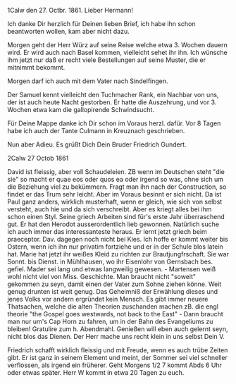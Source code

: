  1Calw den 27. Octbr. 1861.
Lieber Hermann!

Ich danke Dir herzlich für Deinen lieben Brief, ich habe ihn schon beantworten wollen, kam aber nicht dazu.

Morgen geht der Herr Würz auf seine Reise welche etwa 3. Wochen dauern wird. Er wird auch nach Basel kommen, vielleicht sehet ihr ihn. Ich wünsche ihm jetzt nur daß er recht viele Bestellungen auf seine Muster, die er mitnimmt bekommt.

Morgen darf ich auch mit dem Vater nach Sindelfingen.

Der Samuel kennt vielleicht den Tuchmacher Rank, ein Nachbar von uns, der ist auch heute Nacht gestorben. Er hatte die Auszehrung, und vor 3. Wochen etwa kam die gallopirende Schwindsucht.

Für Deine Mappe danke ich Dir schon im Voraus herzl. dafür. Vor 8 Tagen habe ich auch der Tante Culmann in Kreuznach geschrieben.

 Nun aber Adieu.
 Es grüßt Dich
 Dein Bruder
 Friedrich Gundert.



 2Calw 27 Octob 1861

David ist fleissig, aber voll Schaudeleien. ZB wenn im Deutschen steht "die sie" so macht er quae eos oder quos ea oder irgend so was, ohne sich um die Beziehung viel zu bekümmern. Fragt man ihn nach der Construction, so findet er das Trum sehr leicht. Aber im Voraus besinnt er sich nicht. Da ist Paul ganz anders, wirklich musterhaft, wenn er gleich, wie sich von selbst versteht, auch hie und da sich verschreibt. Aber es kriegt alles bei ihm schon einen Styl. Seine griech Arbeiten sind für's erste Jahr überraschend gut. Er hat den Herodot ausserordentlich lieb gewonnen. Natürlich suche ich auch immer das interessanteste heraus. Er lernt jetzt griech beim praeceptor. Dav. dagegen noch nicht bei Kies. Ich hoffe er kommt weiter bis Ostern, wenn ich ihn nur privatim fortziehe und er in der Schule blos latein hat. Marie hat jetzt ihr weißes Kleid zu richten zur Brautjungfrschaft. Sie war Sonnt. bis Dienst. in Mühlhausen, wo ihr Eisenlohr von Gernsbach bes. gefiel. Mader sei lang und etwas langweilig gewesen. - Martensen weiß wohl nicht viel von Miss. Geschichte. Man braucht nicht "soweit" gekommen zu seyn, damit einen der Vater zum Sohne ziehen könne. Weit genug drunten ist weit genug. Das Geheimniß der Erwählung dieses und jenes Volks vor andern ergründet kein Mensch. Es gibt immer neuere Thatsachen, welche die alten Theorien zuschanden machen zB. die engl theorie "the Gospel goes westwards, not back to the East" - Dann braucht man nur um's Cap Horn zu fahren, um in der Bahn des Evangeliums zu bleiben! Gratulire zum h. Abendmahl. Genießen will eben auch gelernt seyn, nicht blos das Dienen. Der Herr mache uns recht klein in uns selbst
 Dein V.

Friedrich schafft wirklich fleissig und mit Freude, wenn es auch trübe Zeiten gibt. Er ist ganz in seinem Element und meint, der Sommer sei viel schneller verflossen, als irgend ein früherer. Geht Morgens 1/2 7 kommt Abds 6 Uhr oder etwas später. Herr W kommt in etwa 20 Tagen zu euch. 